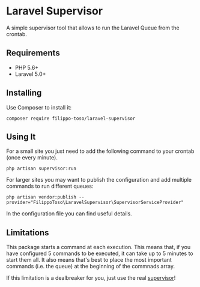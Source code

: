 # Laravel Supervisor

A simple supervisor tool that allows to run the Laravel Queue from the crontab.

## Requirements

- PHP 5.6+
- Laravel 5.0+

## Installing

Use Composer to install it:

```
composer require filippo-toso/laravel-supervisor
```

## Using It

For a small site you just need to add the following command to your crontab (once every minute).

```
php artisan supervisor:run
```

For larger sites you may want to publish the configuration and add multiple commands to run different queues:

```
php artisan vendor:publish --provider="FilippoToso\LaravelSupervisor\SupervisorServiceProvider"
```

In the configuration file you can find useful details.

## Limitations

This package starts a command at each execution. This means that, if you have configured 5 commands to be executed, it can take up to 5 minutes to start them all.
It also means that's best to place the most important commands (i.e. the queue) at the beginning of the commnads array.

If this limitation is a dealbreaker for you, just use the real [supervisor](http://supervisord.org/)!

